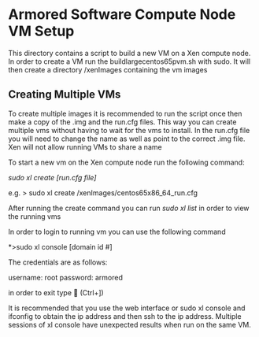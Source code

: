 Armored Software Compute Node VM Setup
=======================================
This directory contains a script to build a new VM on a Xen compute node.
In order to create a VM run the buildlargecentos65pvm.sh with sudo.
It will then create a directory /xenImages containing the vm images


## Creating Multiple VMs
To create multiple images it is recommended to run the script once
then make a copy of the .img and the run.cfg files. This way you can create multiple 
vms without having to wait for the vms to install.
In the run.cfg file you will need to change the name as well as point to the correct
.img file. Xen will not allow running VMs to share a name

To start a new vm on the Xen compute node run the following command:

*sudo xl create [run.cfg file]* 

e.g. > sudo xl create /xenImages/centos65x86_64_run.cfg

After running the create command you can run
*sudo xl list* in order to view the running vms

In order to login to running vm you can use the following command

*>sudo xl console [domain id #]

The credentials are as follows:

username: root
password: armored

in order to exit type  (Ctrl+])

It is recommended that you use the web interface or sudo
xl console and ifconfig to obtain the ip address and then
ssh to the ip address. Multiple sessions of xl console have
unexpected results when run on the same VM.
 


